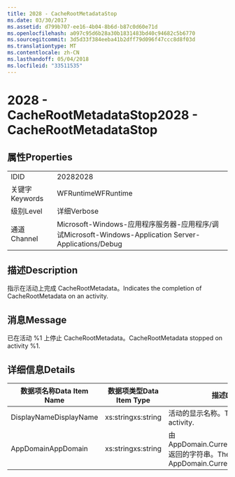 ```yaml
---
title: 2028 - CacheRootMetadataStop
ms.date: 03/30/2017
ms.assetid: d799b707-ee16-4b04-8b6d-b87c0d60e71d
ms.openlocfilehash: a097c95d6b28a30b1831483bd40c94682c5b6770
ms.sourcegitcommit: 3d5d33f384eeba41b2dff79d096f47ccc8d8f03d
ms.translationtype: MT
ms.contentlocale: zh-CN
ms.lasthandoff: 05/04/2018
ms.locfileid: "33511535"
---
```

# <a name="2028---cacherootmetadatastop"></a><span data-ttu-id="43b36-102">2028 - CacheRootMetadataStop</span><span class="sxs-lookup"><span data-stu-id="43b36-102">2028 - CacheRootMetadataStop</span></span>
## <a name="properties"></a><span data-ttu-id="43b36-103">属性</span><span class="sxs-lookup"><span data-stu-id="43b36-103">Properties</span></span>  
  
|||  
|-|-|  
|<span data-ttu-id="43b36-104">ID</span><span class="sxs-lookup"><span data-stu-id="43b36-104">ID</span></span>|<span data-ttu-id="43b36-105">2028</span><span class="sxs-lookup"><span data-stu-id="43b36-105">2028</span></span>|  
|<span data-ttu-id="43b36-106">关键字</span><span class="sxs-lookup"><span data-stu-id="43b36-106">Keywords</span></span>|<span data-ttu-id="43b36-107">WFRuntime</span><span class="sxs-lookup"><span data-stu-id="43b36-107">WFRuntime</span></span>|  
|<span data-ttu-id="43b36-108">级别</span><span class="sxs-lookup"><span data-stu-id="43b36-108">Level</span></span>|<span data-ttu-id="43b36-109">详细</span><span class="sxs-lookup"><span data-stu-id="43b36-109">Verbose</span></span>|  
|<span data-ttu-id="43b36-110">通道</span><span class="sxs-lookup"><span data-stu-id="43b36-110">Channel</span></span>|<span data-ttu-id="43b36-111">Microsoft-Windows-应用程序服务器-应用程序/调试</span><span class="sxs-lookup"><span data-stu-id="43b36-111">Microsoft-Windows-Application Server-Applications/Debug</span></span>|  
  
## <a name="description"></a><span data-ttu-id="43b36-112">描述</span><span class="sxs-lookup"><span data-stu-id="43b36-112">Description</span></span>  
 <span data-ttu-id="43b36-113">指示在活动上完成 CacheRootMetadata。</span><span class="sxs-lookup"><span data-stu-id="43b36-113">Indicates the completion of CacheRootMetadata on an activity.</span></span>  
  
## <a name="message"></a><span data-ttu-id="43b36-114">消息</span><span class="sxs-lookup"><span data-stu-id="43b36-114">Message</span></span>  
 <span data-ttu-id="43b36-115">已在活动 %1 上停止 CacheRootMetadata。</span><span class="sxs-lookup"><span data-stu-id="43b36-115">CacheRootMetadata stopped on activity %1.</span></span>  
  
## <a name="details"></a><span data-ttu-id="43b36-116">详细信息</span><span class="sxs-lookup"><span data-stu-id="43b36-116">Details</span></span>  
  
|<span data-ttu-id="43b36-117">数据项名称</span><span class="sxs-lookup"><span data-stu-id="43b36-117">Data Item Name</span></span>|<span data-ttu-id="43b36-118">数据项类型</span><span class="sxs-lookup"><span data-stu-id="43b36-118">Data Item Type</span></span>|<span data-ttu-id="43b36-119">描述</span><span class="sxs-lookup"><span data-stu-id="43b36-119">Description</span></span>|  
|--------------------|--------------------|-----------------|  
|<span data-ttu-id="43b36-120">DisplayName</span><span class="sxs-lookup"><span data-stu-id="43b36-120">DisplayName</span></span>|<span data-ttu-id="43b36-121">xs:string</span><span class="sxs-lookup"><span data-stu-id="43b36-121">xs:string</span></span>|<span data-ttu-id="43b36-122">活动的显示名称。</span><span class="sxs-lookup"><span data-stu-id="43b36-122">The display name of the activity.</span></span>|  
|<span data-ttu-id="43b36-123">AppDomain</span><span class="sxs-lookup"><span data-stu-id="43b36-123">AppDomain</span></span>|<span data-ttu-id="43b36-124">xs:string</span><span class="sxs-lookup"><span data-stu-id="43b36-124">xs:string</span></span>|<span data-ttu-id="43b36-125">由 AppDomain.CurrentDomain.FriendlyName 返回的字符串。</span><span class="sxs-lookup"><span data-stu-id="43b36-125">The string returned by AppDomain.CurrentDomain.FriendlyName.</span></span>|
